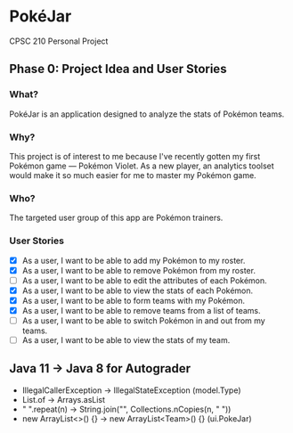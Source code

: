# PokéJar
CPSC 210 Personal Project

## Phase 0: Project Idea and User Stories

### What?

PokéJar is an application designed to analyze the stats of Pokémon teams.

### Why?

This project is of interest to me because
I've recently gotten my first Pokémon game &mdash; Pokémon Violet.
As a new player, an analytics toolset would make
it so much easier for me to master my Pokémon game.

### Who?

The targeted user group of this app are Pokémon trainers.

### User Stories

- [x] As a user, I want to be able to add my Pokémon to my roster.
- [x] As a user, I want to be able to remove Pokémon from my roster.
- [ ] As a user, I want to be able to edit the attributes of each Pokémon.
- [x] As a user, I want to be able to view the stats of each Pokémon.
- [x] As a user, I want to be able to form teams with my Pokémon.
- [x] As a user, I want to be able to remove teams from a list of teams.
- [ ] As a user, I want to be able to switch Pokémon in and out from my teams.
- [ ] As a user, I want to be able to view the stats of my team.

## Java 11 &rarr; Java 8 for Autograder

- IllegalCallerException &rarr; IllegalStateException (model.Type)
- List.of &rarr; Arrays.asList
- " ".repeat(n) &rarr; String.join("", Collections.nCopies(n, " "))
- new ArrayList&lt;&gt;() {} &rarr; new ArrayList&lt;Team&gt;() {} (ui.PokeJar)
